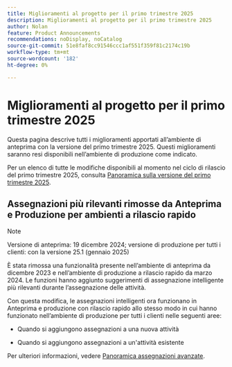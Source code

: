 ```yaml
---
title: Miglioramenti al progetto per il primo trimestre 2025
description: Miglioramenti al progetto per il primo trimestre 2025
author: Nolan
feature: Product Announcements
recommendations: noDisplay, noCatalog
source-git-commit: 51e8faf8cc91546ccc1af551f359f81c2174c19b
workflow-type: tm+mt
source-wordcount: '182'
ht-degree: 0%

---
```


# Miglioramenti al progetto per il primo trimestre 2025

Questa pagina descrive tutti i miglioramenti apportati all’ambiente di anteprima con la versione del primo trimestre 2025. Questi miglioramenti saranno resi disponibili nell’ambiente di produzione come indicato.

Per un elenco di tutte le modifiche disponibili al momento nel ciclo di rilascio del primo trimestre 2025, consulta [Panoramica sulla versione del primo trimestre 2025](/help/quicksilver/product-announcements/product-releases/25-q1-release-activity/25-q1-release-overview.md).

## Assegnazioni più rilevanti rimosse da Anteprima e Produzione per ambienti a rilascio rapido

>[!NOTE]
>
>Versione di anteprima: 19 dicembre 2024; versione di produzione per tutti i clienti: con la versione 25.1 (gennaio 2025)

È stata rimossa una funzionalità presente nell’ambiente di anteprima da dicembre 2023 e nell’ambiente di produzione a rilascio rapido da marzo 2024. Le funzioni hanno aggiunto suggerimenti di assegnazione intelligente più rilevanti durante l’assegnazione delle attività.

Con questa modifica, le assegnazioni intelligenti ora funzionano in Anteprima e produzione con rilascio rapido allo stesso modo in cui hanno funzionato nell’ambiente di produzione per tutti i clienti nelle seguenti aree:

* Quando si aggiungono assegnazioni a una nuova attività

* Quando si aggiungono assegnazioni a un&#39;attività esistente

Per ulteriori informazioni, vedere [Panoramica assegnazioni avanzate](/help/quicksilver/manage-work/tasks/assign-tasks/smart-assignments.md).
